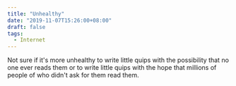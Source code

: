 ```yaml
---
title: "Unhealthy"
date: "2019-11-07T15:26:00+08:00"
draft: false
tags:
  - Internet
---
```


Not sure if it's more unhealthy to write little quips with the possibility that no one ever reads them or to write little quips with the hope that millions of people of who didn't ask for them read them.
